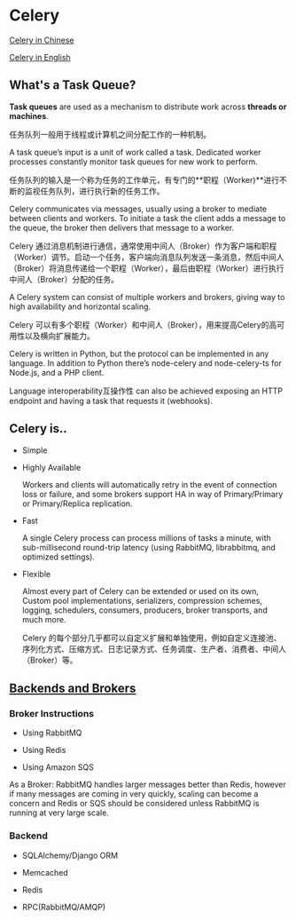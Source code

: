 # Celery 

[Celery in Chinese](https://www.celerycn.io/ru-men/celery-jian-jie)

[Celery in English](https://docs.celeryproject.org/en/stable/getting-started/introduction.html)

## What's a Task Queue?

**Task queues** are used as a mechanism to distribute work across **threads or machines**.

任务队列一般用于线程或计算机之间分配工作的一种机制。

A task queue’s input is a unit of work called a task. Dedicated worker processes constantly monitor task queues for new work to perform.

任务队列的输入是一个称为任务的工作单元，有专门的**职程（Worker)**进行不断的监视任务队列，进行执行新的任务工作。

Celery communicates via messages, usually using a broker to mediate between clients and workers. To initiate a task the client adds a message to the queue, the broker then delivers that message to a worker.

Celery 通过消息机制进行通信，通常使用中间人（Broker）作为客户端和职程（Worker）调节。启动一个任务，客户端向消息队列发送一条消息，然后中间人（Broker）将消息传递给一个职程（Worker），最后由职程（Worker）进行执行中间人（Broker）分配的任务。

A Celery system can consist of multiple workers and brokers, giving way to high availability and horizontal scaling.

Celery 可以有多个职程（Worker）和中间人（Broker），用来提高Celery的高可用性以及横向扩展能力。

Celery is written in Python, but the protocol can be implemented in any language. In addition to Python there’s node-celery and node-celery-ts for Node.js, and a PHP client.

Language interoperability互操作性 can also be achieved exposing an HTTP endpoint and having a task that requests it (webhooks).

## Celery is..

* Simple

* Highly Available

  Workers and clients will automatically retry in the event of connection loss or failure, and some brokers support HA in way of Primary/Primary or Primary/Replica replication.

* Fast 

  A single Celery process can process millions of tasks a minute, with sub-millisecond round-trip latency (using RabbitMQ, librabbitmq, and optimized settings).

* Flexible

  Almost every part of Celery can be extended or used on its own, Custom pool implementations, serializers, compression schemes, logging, schedulers, consumers, producers, broker transports, and much more.

  Celery 的每个部分几乎都可以自定义扩展和单独使用，例如自定义连接池、序列化方式、压缩方式、日志记录方式、任务调度、生产者、消费者、中间人（Broker）等。

## [Backends and Brokers](https://docs.celeryproject.org/en/stable/getting-started/backends-and-brokers/index.html)

### Broker Instructions

  * Using RabbitMQ

  * Using Redis

  * Using Amazon SQS

As a Broker: RabbitMQ handles larger messages better than Redis, however if many messages are coming in very quickly, scaling can become a concern and Redis or SQS should be considered unless RabbitMQ is running at very large scale.

### Backend

  * SQLAlchemy/Django ORM

  * Memcached

  * Redis

  * RPC(RabbitMQ/AMQP)
